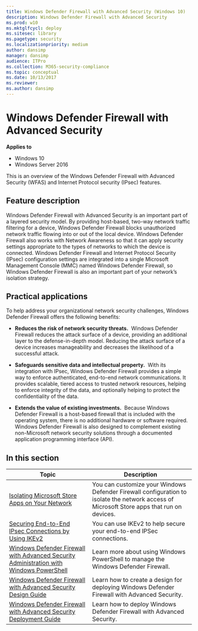 ```yaml
---
title: Windows Defender Firewall with Advanced Security (Windows 10)
description: Windows Defender Firewall with Advanced Security
ms.prod: w10
ms.mktglfcycl: deploy
ms.sitesec: library
ms.pagetype: security
ms.localizationpriority: medium
author: dansimp
manager: dansimp
audience: ITPro
ms.collection: M365-security-compliance
ms.topic: conceptual
ms.date: 10/13/2017
ms.reviewer: 
ms.author: dansimp
---
```


# Windows Defender Firewall with Advanced Security

**Applies to**
-   Windows 10
-   Windows Server 2016

This is an overview of the Windows Defender Firewall with Advanced Security (WFAS) and Internet Protocol security (IPsec) features.

## Feature description

Windows Defender Firewall with Advanced Security
is an important part of a layered security model. By providing host-based, two-way network traffic filtering for a device, Windows Defender Firewall blocks unauthorized network traffic flowing into or out of the local device. Windows Defender Firewall also works with Network Awareness so that it can apply security settings appropriate to the types of networks to which the device is connected. Windows Defender Firewall and Internet Protocol Security (IPsec) configuration settings are integrated into a single Microsoft Management Console (MMC) named Windows Defender Firewall, so Windows Defender Firewall is also an important part of your network’s isolation strategy.

## Practical applications


To help address your organizational network security challenges, Windows Defender Firewall offers the following benefits:

-   **Reduces the risk of network security threats.**  Windows Defender Firewall reduces the attack surface of a device, providing an additional layer to the defense-in-depth model. Reducing the attack surface of a device increases manageability and decreases the likelihood of a successful attack.

-   **Safeguards sensitive data and intellectual property.**  With its integration with IPsec, Windows Defender Firewall provides a simple way to enforce authenticated, end-to-end network communications. It provides scalable, tiered access to trusted network resources, helping to enforce integrity of the data, and optionally helping to protect the confidentiality of the data.

-   **Extends the value of existing investments.**  Because Windows Defender Firewall is a host-based firewall that is included with the operating system, there is no additional hardware or software required. Windows Defender Firewall is also designed to complement existing non-Microsoft network security solutions through a documented application programming interface (API).

## In this section

| Topic | Description
| - | - |
| [Isolating Microsoft Store Apps on Your Network](isolating-apps-on-your-network.md) | You can customize your Windows Defender Firewall configuration to isolate the network access of Microsoft Store apps that run on devices. |
| [Securing End-to-End IPsec Connections by Using IKEv2](securing-end-to-end-ipsec-connections-by-using-ikev2.md) | You can use IKEv2 to help secure your end-to-end IPSec connections. |
| [Windows Defender Firewall with Advanced Security Administration with Windows PowerShell](windows-firewall-with-advanced-security-administration-with-windows-powershell.md) | Learn more about using Windows PowerShell to manage the Windows Defender Firewall. |
| [Windows Defender Firewall with Advanced Security Design Guide](windows-firewall-with-advanced-security-design-guide.md) | Learn how to create a design for deploying Windows Defender Firewall with Advanced Security. |
| [Windows Defender Firewall with Advanced Security Deployment Guide](windows-firewall-with-advanced-security-deployment-guide.md) |  Learn how to deploy Windows Defender Firewall with Advanced Security. |
